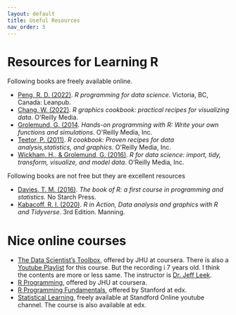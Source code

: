 ```yaml
---
layout: default
title: Useful Resources
nav_order: 3
---
```



# Resources for Learning R

Following books are freely available online. 

* [Peng, R. D. (2022)](https://bookdown.org/rdpeng/rprogdatascience). *R programming for data science*. Victoria, BC, Canada: Leanpub.
* [Chang, W. (2022)](https://r-graphics.org/). *R graphics cookbook: practical recipes for visualizing data*. O'Reilly Media.
* [Grolemund, G. (2014](https://rstudio-education.github.io/hopr/). *Hands-on programming with R: Write your own functions and simulations*. O'Reilly Media, Inc.
* [Teetor, P. (2011)](https://rc2e.com/). *R cookbook: Proven recipes for data analysis,statistics, and graphics.* O'Reilly Media, Inc.
* [Wickham, H., & Grolemund, G. (2016)](https://r4ds.had.co.nz/index.html). *R for data science: import, tidy, transform, visualize, and model data*. O'Reilly Media, Inc.

Following books are not free but they are excellent resources

* [Davies, T. M. (2016)](https://www.amazon.com/Book-First-Course-Programming-Statistics/dp/1593276516/ref=sr_1_1?crid=3ALOXKCGYHCFD&keywords=he+book+of+R%3A+a+first+course+in+programming&qid=1675995842&sprefix=davies%2C+t.+m.+2016+%2Caps%2C350&sr=8-1). *The book of R: a first course in programming and statistics.* No Starch Press. 
*  [Kabacoff, R. I. (2020)](https://www.amazon.com/Action-Third-Robert-I-Kabacoff/dp/1617296058/ref=sr_1_5?crid=1NC8XEG3VG5TC&keywords=R+in+Action.+Manning&qid=1675995888&sprefix=he+book+of+r+a+first+course+in+programming%2Caps%2C435&sr=8-5). *R in Action, Data analysis and graphics with R and Tidyverse*. 3rd Edition. Manning. 

# Nice online courses

* [The Data Scientist’s Toolbox](https://www.coursera.org/learn/data-scientists-tools), offered by JHU at coursera. There is also a [Youtube Playlist](https://youtube.com/playlist?list=PLmTpraKlPXDSPbP2L8MYZoweGSzi9gNTr) for this course. But the recording i 7 years old. I think the contents are more or less same. The instructor is [Dr. Jeff Leek](https://jtleek.com/).
* [R Programming](https://www.coursera.org/learn/r-programming), offered by JHU at coursera.
* [R Programming Fundamentals](https://learning.edx.org/course/course-v1:StanfordOnline+XFDS112+2T2020/home), offered by Stanford at edx.      
* [Statistical Learning](https://youtube.com/playlist?list=PLoROMvodv4rOzrYsAxzQyHb8n_RWNuS1e), freely available at Standford Online youtube channel. The course is also available at edx.